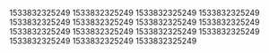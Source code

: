 1533832325249
1533832325249
1533832325249
1533832325249
1533832325249
1533832325249
1533832325249
1533832325249
1533832325249
1533832325249
1533832325249
1533832325249
1533832325249
1533832325249
1533832325249